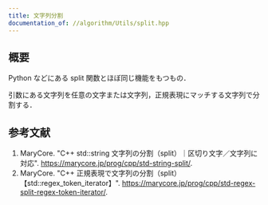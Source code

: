 ```yaml
---
title: 文字列分割
documentation_of: //algorithm/Utils/split.hpp
---
```



## 概要

Python などにある split 関数とほぼ同じ機能をもつもの．

引数にある文字列を任意の文字または文字列，正規表現にマッチする文字列で分割する．


## 参考文献

1. MaryCore. "C++ std::string 文字列の分割（split）｜区切り文字／文字列に対応". <https://marycore.jp/prog/cpp/std-string-split/>.
1. MaryCore. "C++ 正規表現で文字列の分割（split）【std::regex_token_iterator】". <https://marycore.jp/prog/cpp/std-regex-split-regex-token-iterator/>.
